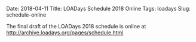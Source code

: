 Date: 2018-04-11
Title: LOADays Schedule 2018 Online
Tags: loadays
Slug: schedule-online

The final draft of the LOADays 2018 schedule is online at <http://archive.loadays.org/pages/schedule.html>
